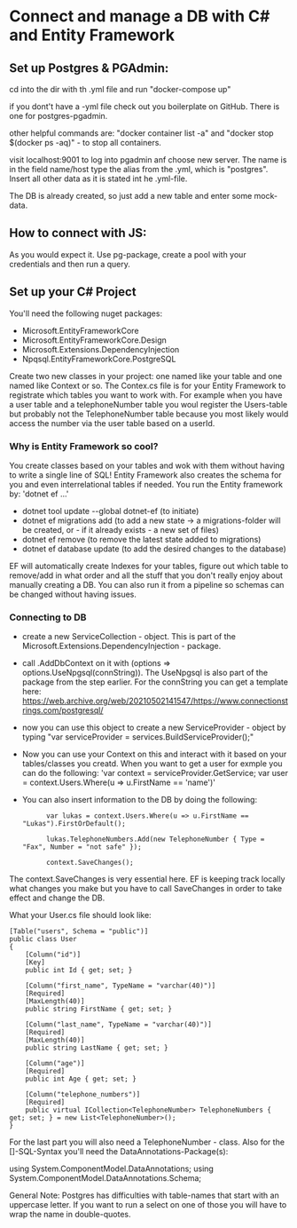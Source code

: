 # Connect and manage a DB with C# and Entity Framework

## Set up Postgres & PGAdmin:

cd into the dir with th .yml file and run "docker-compose up"

if you dont't have a -yml file check out you boilerplate on GitHub. There is one for postgres-pgadmin.

other helpful commands are: "docker container list -a" and "docker stop $(docker ps -aq)" - to stop all containers.

visit localhost:9001 to log into pgadmin anf choose new server. The name is in the field name/host type the alias from the .yml, which is "postgres". Insert all other data as it is stated int he .yml-file.

The DB is already created, so just add a new table and enter some mock-data.

## How to connect with JS:

As you would expect it. Use pg-package, create a pool with your credentials and then run a query.

## Set up your C# Project

You'll need the following nuget packages:

- Microsoft.EntityFrameworkCore
- Microsoft.EntityFrameworkCore.Design
- Microsoft.Extensions.DependencyInjection
- Npqsql.EntityFrameworkCore.PostgreSQL

Create two new classes in your project: one named like your table and one named like Context or so. The Contex.cs file is for your Entity Framework to registrate which tables you want to work with. For example when you have a user table and a telephoneNumber table you woul register the Users-table but probably not the TelephoneNumber table because you most likely would access the number via the user table based on a userId.

### Why is Entity Framework so cool?

You create classes based on your tables and wok with them without having to write a single line of SQL! Entity Framework also creates the schema for you and even interrelational tables if needed.
You run the Entity framework by:
'dotnet ef ...'

- dotnet tool update --global dotnet-ef (to initiate)
- dotnet ef migrations add <name> (to add a new state -> a migrations-folder will be created, or - if it already exists - a new set of files)
- dotnet ef remove (to remove the latest state added to migrations)
- dotnet ef database update (to add the desired changes to the database)

EF will automatically create Indexes for your tables, figure out which table to remove/add in what order and all the stuff that you don't really enjoy about manually creating a DB. You can also run it from a pipeline so schemas can be changed without having issues.

### Connecting to DB

- create a new ServiceCollection - object. This is part of the Microsoft.Extensions.DependencyInjection - package.
- call .AddDbContext<yourContext> on it with (options => options.UseNpgsql(connString)). The UseNpgsql is also part of the package from the step earlier. For the connString you can get a template here: https://web.archive.org/web/20210502141547/https://www.connectionstrings.com/postgresql/
- now you can use this object to create a new ServiceProvider - object by typing "var serviceProvider = services.BuildServiceProvider();"
- Now you can use your Context on this and interact with it based on your tables/classes you creatd. When you want to get a user for exmple you can do the following: 'var context = serviceProvider.GetService<Context>; var user = context.Users.Where(u => u.FirstName == 'name')'
- You can also insert information to the DB by doing the following:

            var lukas = context.Users.Where(u => u.FirstName == "Lukas").FirstOrDefault();

            lukas.TelephoneNumbers.Add(new TelephoneNumber { Type = "Fax", Number = "not safe" });

            context.SaveChanges();

The context.SaveChanges is very essential here. EF is keeping track locally what changes you make but you have to call SaveChanges in order to take effect and change the DB.

What your User.cs file should look like:

    [Table("users", Schema = "public")]
    public class User
    {
        [Column("id")]
        [Key]
        public int Id { get; set; }

        [Column("first_name", TypeName = "varchar(40)")]
        [Required]
        [MaxLength(40)]
        public string FirstName { get; set; }

        [Column("last_name", TypeName = "varchar(40)")]
        [Required]
        [MaxLength(40)]
        public string LastName { get; set; }

        [Column("age")]
        [Required]
        public int Age { get; set; }

        [Column("telephone_numbers")]
        [Required]
        public virtual ICollection<TelephoneNumber> TelephoneNumbers { get; set; } = new List<TelephoneNumber>();
    }

For the last part you will also need a TelephoneNumber - class.
Also for the []-SQL-Syntax you'll need the DataAnnotations-Package(s):

using System.ComponentModel.DataAnnotations;
using System.ComponentModel.DataAnnotations.Schema;

General Note: Postgres has difficulties with table-names that start with an uppercase letter. If you want to run a select on one of those you will have to wrap the name in double-quotes.
